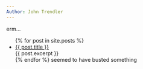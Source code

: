 ```yaml
---
Author: John Trendler
---
```

erm... 
<ul>
  {% for post in site.posts %}
    <li>
      <a href="/learning/{{ post.url }}">{{ post.title }}</a><br>
      {{ post.excerpt }}
    </li>
  {% endfor %}
  seemed to have busted something
</ul>
